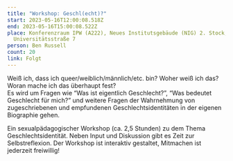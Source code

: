 ```yaml
---
title: "Workshop: Geschl(echt)?"
start: 2023-05-16T12:00:08.518Z
end: 2023-05-16T15:00:08.522Z
place: Konferenzraum IPW (A222), Neues Institutsgebäude (NIG) 2. Stock,
  Universitätsstraße 7
person: Ben Russell
count: 20
link: Folgt
---
```

Weiß ich, dass ich queer/weiblich/männlich/etc. bin? Woher weiß ich das? Woran mache ich das überhaupt fest?\
Es wird um Fragen wie “Was ist eigentlich Geschlecht?”, “Was bedeutet Geschlecht für mich?” und weitere Fragen der Wahrnehmung von zugeschriebenen und empfundenen Geschlechtsidentitäten in der eigenen Biographie gehen.

Ein sexualpädagogischer Workshop (ca. 2,5 Stunden) zu dem Thema Geschlechtsidentität. Neben Input und Diskussion gibt es Zeit zur Selbstreflexion. Der Workshop ist interaktiv gestaltet, Mitmachen ist jederzeit freiwillig!